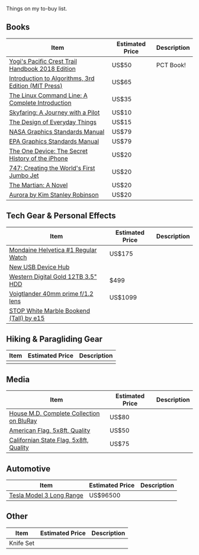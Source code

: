 Things on my to-buy list.

## Books

| Item                                                                                                  | Estimated Price   | Description   |
| ----------------------------------------------------------------------------------------------------- | ----------------- | ------------- |
| [Yogi's Pacific Crest Trail Handbook 2018 Edition](https://amzn.com/1627490000)                       | US$50             | PCT Book!     |
| [Introduction to Algorithms, 3rd Edition (MIT Press)](https://amzn.com/0262033844)                    | US$65             |               |
| [The Linux Command Line: A Complete Introduction](https://amzn.com/1593273894)                        | US$35             |               |
| [Skyfaring: A Journey with a Pilot](https://amzn.com/B00T5H3YUW)                                      | US$10             |               |
| [The Design of Everyday Things](https://amzn.com/0465050654)                                          | US$15             |               |
| [NASA Graphics Standards Manual](https://standardsmanual.com/products/nasa-graphics-standards-manual) | US$79             |               |
| [EPA Graphics Standards Manual](https://standardsmanual.com/products/epa)                             | US$79             |               |
| [The One Device: The Secret History of the iPhone](https://amzn.com/031654616X)                       | US$20             |               |
| [747: Creating the World's First Jumbo Jet](https://amzn.com/0060882425)                              | US$20             |               |
| [The Martian: A Novel](https://amzn.com/0804139024)                                                   | US$20             |               |
| [Aurora by Kim Stanley Robinson](https://amzn.com/0316098108)                                         | US$20             |               |

## Tech Gear & Personal Effects

| Item                                                                                                  | Estimated Price   | Description   |
| ----------------------------------------------------------------------------------------------------- | ----------------- | ------------- |
| [Mondaine Helvetica #1 Regular Watch](https://amzn.com/B00PB5YP96)                                    | US$175            |               |
| [New USB Device Hub]()                                                                                |                   |               |
| [Western Digital Gold 12TB 3.5" HDD](https://amzn.com/B075L6FJH8)                                     | $499              |               |
| [Voigtlander 40mm prime f/1.2 lens](https://bhphotovideo.com/c/product/1362557-REG/)                  | US$1099           |               |
| [STOP White Marble Bookend (Tall) by e15]()                                                           |                   |               |

## Hiking & Paragliding Gear

| Item                                                                                  | Estimated Price   | Description   |
| ------------------------------------------------------------------------------------- | ----------------- | ------------- |
|                                                                                       |                   |               |

## Media

| Item                                                                                  | Estimated Price   | Description   |
| ------------------------------------------------------------------------------------- | ----------------- | ------------- |
| [House M.D. Complete Collection on BluRay](https://amzn.com/B008M7OGWQ)               | US$80             |               |
| [American Flag, 5x8ft, Quality](https://amzn.com/B001J34TZ4)                          | US$50             |               |
| [Californian State Flag, 5x8ft, Quality](https://amzn.com/B001QBZSD6)                 | US$75             |               |

## Automotive

| Item                                                                                  | Estimated Price   | Description   |
| ------------------------------------------------------------------------------------- | ----------------- | ------------- |
| [Tesla Model 3 Long Range](https://www.tesla.com/models/design)                       | US$96500          |               |

## Other

| Item                                                                                  | Estimated Price   | Description   |
| ------------------------------------------------------------------------------------- | ----------------- | ------------- |
| Knife Set                                                                             |                   |               |